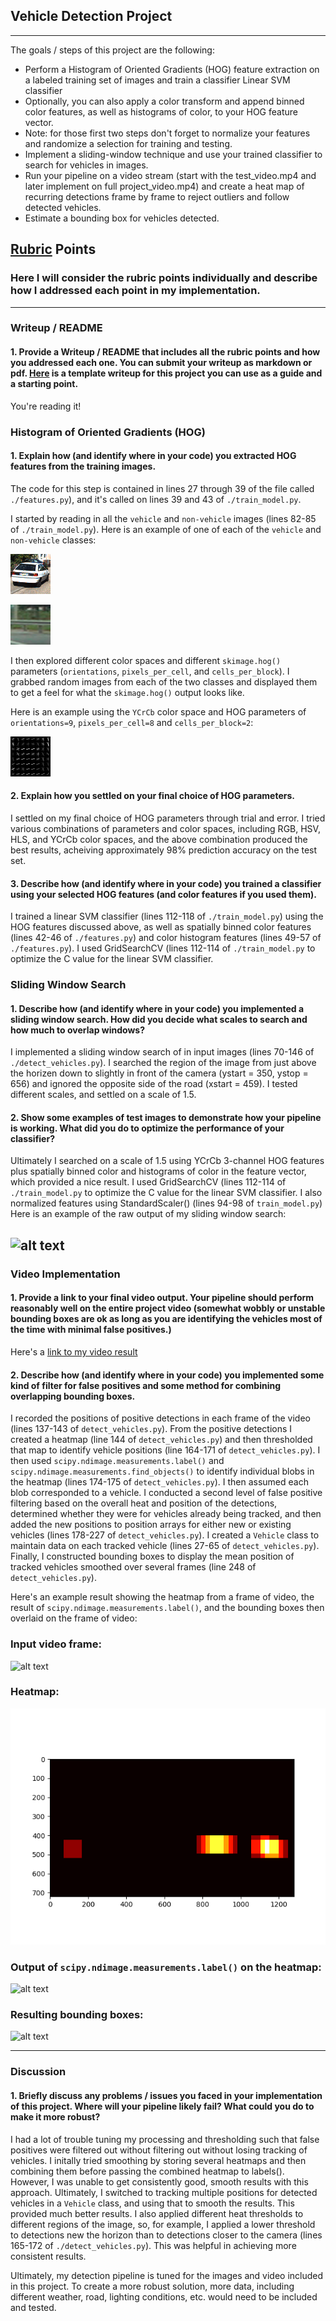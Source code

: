 ## Vehicle Detection Project

---

The goals / steps of this project are the following:

* Perform a Histogram of Oriented Gradients (HOG) feature extraction on a labeled training set of images and train a classifier Linear SVM classifier
* Optionally, you can also apply a color transform and append binned color features, as well as histograms of color, to your HOG feature vector. 
* Note: for those first two steps don't forget to normalize your features and randomize a selection for training and testing.
* Implement a sliding-window technique and use your trained classifier to search for vehicles in images.
* Run your pipeline on a video stream (start with the test_video.mp4 and later implement on full project_video.mp4) and create a heat map of recurring detections frame by frame to reject outliers and follow detected vehicles.
* Estimate a bounding box for vehicles detected.

[//]: # (Image References)
[image1]: ./writeup_images/vehicle.png
[image2]: ./writeup_images/non-vehicle.png
[image3]: ./writeup_images/hog.jpg
[image4]: ./writeup_images/raw-detections.png
[image5]: ./writeup_images/input.png
[image6]: ./writeup_images/heatmap.png
[image7]: ./writeup_images/labels.png
[image8]: ./writeup_images/output.png
[video1]: ./output_images/output_video.mp4

## [Rubric](https://review.udacity.com/#!/rubrics/513/view) Points
### Here I will consider the rubric points individually and describe how I addressed each point in my implementation.  

---
### Writeup / README

#### 1. Provide a Writeup / README that includes all the rubric points and how you addressed each one.  You can submit your writeup as markdown or pdf.  [Here](https://github.com/udacity/CarND-Vehicle-Detection/blob/master/writeup_template.md) is a template writeup for this project you can use as a guide and a starting point.  

You're reading it!

### Histogram of Oriented Gradients (HOG)

#### 1. Explain how (and identify where in your code) you extracted HOG features from the training images.

The code for this step is contained in lines 27 through 39 of the file called `./features.py`), and it's called on lines 39 and 43 of `./train_model.py`.

I started by reading in all the `vehicle` and `non-vehicle` images (lines 82-85 of `./train_model.py`).  Here is an example of one of each of the `vehicle` and `non-vehicle` classes:

![alt text][image1]

![alt text][image2]

I then explored different color spaces and different `skimage.hog()` parameters (`orientations`, `pixels_per_cell`, and `cells_per_block`).  I grabbed random images from each of the two classes and displayed them to get a feel for what the `skimage.hog()` output looks like.

Here is an example using the `YCrCb` color space and HOG parameters of `orientations=9`, `pixels_per_cell=8` and `cells_per_block=2`:

![alt text][image3]

#### 2. Explain how you settled on your final choice of HOG parameters.

I settled on my final choice of HOG parameters through trial and error.  I tried various combinations of parameters and color spaces, including RGB, HSV, HLS, and YCrCb color spaces, and the above combination produced the best results, acheiving approximately 98% prediction accuracy on the test set.

#### 3. Describe how (and identify where in your code) you trained a classifier using your selected HOG features (and color features if you used them).

I trained a linear SVM classifier (lines 112-118 of `./train_model.py`) using the HOG features discussed above, as well as spatially binned color features (lines 42-46 of `./features.py`) and color histogram features (lines 49-57 of `./features.py`).  I used GridSearchCV (lines 112-114 of `./train_model.py` to optimize the C value for the linear SVM classifier.

### Sliding Window Search

#### 1. Describe how (and identify where in your code) you implemented a sliding window search.  How did you decide what scales to search and how much to overlap windows?

I implemented a sliding window search of in input images (lines 70-146 of `./detect_vehicles.py`).  I searched the region of the image from just above the horizen down to slightly in front of the camera (ystart = 350, ystop = 656) and ignored the opposite side of the road (xstart = 459).  I tested different scales, and settled on a scale of 1.5.

#### 2. Show some examples of test images to demonstrate how your pipeline is working.  What did you do to optimize the performance of your classifier?

Ultimately I searched on a scale of 1.5 using YCrCb 3-channel HOG features plus spatially binned color and histograms of color in the feature vector, which provided a nice result. I used GridSearchCV (lines 112-114 of `./train_model.py` to optimize the C value for the linear SVM classifier.  I also normalized features using StandardScaler() (lines 94-98 of `train_model.py`)  Here is an example of the raw output of my sliding window search:

![alt text][image4]
---

### Video Implementation

#### 1. Provide a link to your final video output.  Your pipeline should perform reasonably well on the entire project video (somewhat wobbly or unstable bounding boxes are ok as long as you are identifying the vehicles most of the time with minimal false positives.)
Here's a [link to my video result](./output_images/output_video.mp4)


#### 2. Describe how (and identify where in your code) you implemented some kind of filter for false positives and some method for combining overlapping bounding boxes.

I recorded the positions of positive detections in each frame of the video (lines 137-143 of `detect_vehicles.py`).  From the positive detections I created a heatmap (line 144 of `detect_vehicles.py`) and then thresholded that map to identify vehicle positions (line 164-171 of `detect_vehicles.py`).  I then used `scipy.ndimage.measurements.label()` and `scipy.ndimage.measurements.find_objects()` to identify individual blobs in the heatmap (lines 174-175 of `detect_vehicles.py`).  I then assumed each blob corresponded to a vehicle.  I conducted a second level of false positive filtering based on the overall heat and position of the detections, determined whether they were for vehicles already being tracked, and then added the new positions to position arrays for either new or existing vehicles (lines 178-227 of `detect_vehicles.py`).  I created a `Vehicle` class to maintain data on each tracked vehicle (lines 27-65 of `detect_vehicles.py`).  Finally, I constructed bounding boxes to display the mean position of tracked vehicles smoothed over several frames (line 248 of `detect_vehicles.py`).

Here's an example result showing the heatmap from a frame of video, the result of `scipy.ndimage.measurements.label()`, and the bounding boxes then overlaid on the frame of video:

### Input video frame:
![alt text][image5]

### Heatmap:
![alt text][image6]

### Output of `scipy.ndimage.measurements.label()` on the heatmap:
![alt text][image7]

### Resulting bounding boxes:
![alt text][image8]



---

### Discussion

#### 1. Briefly discuss any problems / issues you faced in your implementation of this project.  Where will your pipeline likely fail?  What could you do to make it more robust?

I had a lot of trouble tuning my processing and thresholding such that false positives were filtered out without filtering out without losing tracking of vehicles.  I initally tried smoothing by storing several heatmaps and then combining them before passing the combined heatmap to labels().  However, I was unable to get consistently good, smooth results with this approach.  Ultimately, I switched to tracking multiple positions for detected vehicles in a `Vehicle` class, and using that to smooth the results.  This provided much better results.  I also applied different heat thresholds to different regions of the image, so, for example, I applied a lower threshold to detections new the horizon than to detections closer to the camera (lines 165-172 of `./detect_vehicles.py`). This was helpful in achieving more consistent results.

Ultimately, my detection pipeline is tuned for the images and video included in this project.  To create a more robust solution, more data, including different weather, road, lighting conditions, etc. would need to be included and tested.


